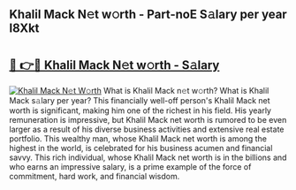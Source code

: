## Khalil Mack N𝚎t w𝚘rth - Part-noE S𝚊lary per year l8Xkt

# <h2><a href="http://gc47mtq.nevu.top/?p=Khalil+Mack">🔗 👉🔴 Khalil Mack N𝚎t w𝚘rth - S𝚊lary</a></h2>

[![Khalil Mack N𝚎t W𝚘rth](https://i.imgur.com/Oavwk0R.jpeg)](http://gc47mtq.nevu.top/?p=Khalil+Mack)
What is Khalil Mack n𝚎t w𝚘rth? What is Khalil Mack s𝚊lary per year?
This financially well-off person's Khalil Mack net worth is significant, making him one of the richest in his field. His yearly remuneration is impressive, but Khalil Mack net worth is rumored to be even larger as a result of his diverse business activities and extensive real estate portfolio. This wealthy man, whose Khalil Mack net worth is among the highest in the world, is celebrated for his business acumen and financial savvy. This rich individual, whose Khalil Mack net worth is in the billions and who earns an impressive salary, is a prime example of the force of commitment, hard work, and financial wisdom.
